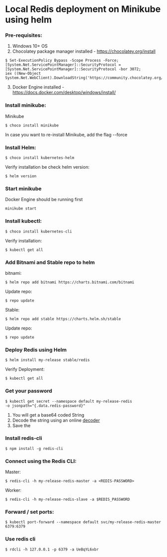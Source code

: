 # Local Redis deployment on Minikube using helm
### Pre-requisites:
1. Windows 10+ OS
2. Chocolatey package manager installed - https://chocolatey.org/install
```
$ Set-ExecutionPolicy Bypass -Scope Process -Force; [System.Net.ServicePointManager]::SecurityProtocol = 
[System.Net.ServicePointManager]::SecurityProtocol -bor 3072; 
iex ((New-Object System.Net.WebClient).DownloadString('https://community.chocolatey.org/install.ps1')) 
```
3. Docker Engine installed - https://docs.docker.com/desktop/windows/install/

### Install minikube:
Minikube
```
$ choco install minikube
```
In case you want to re-install Minikube, add the flag --force

### Install Helm:
```
$ choco install kubernetes-helm
```
Verify installation be check helm version:
```
$ helm version
```

### Start minikube
Docker Engine should be running first
```
minikube start
```

### Install kubectl:
```
$ choco install kubernetes-cli
```

Verify installation:
```
$ kubectl get all
```

### Add Bitnami and Stable repo to helm
bitnami:
```
$ helm repo add bitnami https://charts.bitnami.com/bitnami
```
Update repo:
```
$ repo update
```
Stable:
```
$ helm repo add stable https://charts.helm.sh/stable
```
Update repo:
```
$ repo update
```

### Deploy Redis using Helm
```
$ helm install my-release stable/redis
```
Verify Deployment:
```
$ kubectl get all
```

### Get your password 
```
$ kubectl get secret --namespace default my-release-redis 
-o jsonpath="{.data.redis-password}"
```
1. You will get a base64 coded String
2. Decode the string using an online [decoder](https://www.base64decode.org/)
3. Save the <REDIS-PASSWORD>


### Install redis-cli
```
$ npm install -g redis-cli
```

### Connect using the Redis CLI:
Master:
```
$ redis-cli -h my-release-redis-master -a <REDIS-PASSWORD>
```
Worker:
```
$ redis-cli -h my-release-redis-slave -a $REDIS_PASSWORD
```

### Forward / set ports:
```
$ kubectl port-forward --namespace default svc/my-release-redis-master 6379:6379
```
### Use redis cli
```
$ rdcli -h 127.0.0.1 -p 6379 -a UeBqYL6xbr
```

